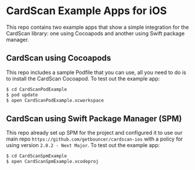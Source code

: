 # CardScan Example Apps for iOS

This repo contains two example apps that show a simple integration for the CardScan library: one using Cocoapods and another using Swift package manager.

## CardScan using Cocoapods

This repo includes a sample Podfile that you can use, all you need to do is to install the CardScan Cocoapod. To test out the example app:

```bash
$ cd CardScanPodExample
$ pod update
$ open CardScanPodExample.xcworkspace
```

## CardScan using Swift Package Manager (SPM)

This repo already set up SPM for the project and configured it to use our main repo `https://github.com/getbouncer/cardscan-ios` with a policy for using version `2.0.2 - Next Major`. To test out the example app:

```bash
$ cd CardScanSpmExample
$ open CardScanSpmExample.xcodeproj
```
